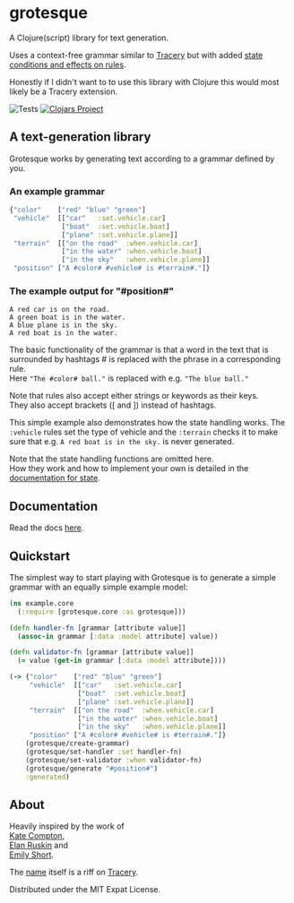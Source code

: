 # grotesque

A Clojure(script) library for text generation.

Uses a context-free grammar similar to [Tracery](https://tracery.io/) but with added 
[state conditions and effects on rules](https://emshort.blog/2019/11/29/storylets-you-want-them/).

Honestly if I didn't want to to use this library with Clojure this would most likely be a Tracery extension.

![Tests](https://github.com/Aarneus/grotesque/workflows/Clojure%20CI/badge.svg)
[![Clojars Project](https://img.shields.io/clojars/v/grotesque.svg)](https://clojars.org/grotesque)

## A text-generation library
Grotesque works by generating text according to a grammar defined by you.
### An example grammar
```clojure
{"color"    ["red" "blue" "green"]
 "vehicle"  [["car"   :set.vehicle.car] 
             ["boat"  :set.vehicle.boat] 
             ["plane" :set.vehicle.plane]]
 "terrain"  [["on the road"  :when.vehicle.car]
             ["in the water" :when.vehicle.boat]
             ["in the sky"   :when.vehicle.plane]]
 "position" ["A #color# #vehicle# is #terrain#."]}
```
### The example output for "#position#"
``` 
A red car is on the road.
A green boat is in the water.
A blue plane is in the sky.
A red boat is in the water.
```
The basic functionality of the grammar is that a word in the text that is surrounded by hashtags # is replaced with the phrase in a corresponding rule.  
Here `"The #color# ball."` is replaced with e.g. `"The blue ball."`

Note that rules also accept either strings or keywords as their keys.  
They also accept brackets ([ and ]) instead of hashtags.

This simple example also demonstrates how the state handling works. The `:vehicle` rules set the type of vehicle and the `:terrain` checks it to make sure that e.g. `A red boat is in the sky.` is never generated.

Note that the state handling functions are omitted here.  
How they work and how to implement your own is detailed in the [documentation for state](docs/model.md).

## Documentation
Read the docs [here](docs/overview.md).

## Quickstart
The simplest way to start playing with Grotesque is to generate a simple grammar with an equally simple example model:
```clojure
(ns example.core
  (:require [grotesque.core :as grotesque]))

(defn handler-fn [grammar [attribute value]]
  (assoc-in grammar [:data :model attribute] value))

(defn validator-fn [grammar [attribute value]]
  (= value (get-in grammar [:data :model attribute])))

(-> {"color"    ["red" "blue" "green"]
     "vehicle"  [["car"   :set.vehicle.car] 
                 ["boat"  :set.vehicle.boat] 
                 ["plane" :set.vehicle.plane]]
     "terrain"  [["on the road"  :when.vehicle.car]
                 ["in the water" :when.vehicle.boat]
                 ["in the sky"   :when.vehicle.plane]]
     "position" ["A #color# #vehicle# is #terrain#."]}
    (grotesque/create-grammar)
    (grotesque/set-handler :set handler-fn)
    (grotesque/set-validator :when validator-fn)
    (grotesque/generate "#position#")
    :generated)
```

## About
Heavily inspired by the work of  
[Kate Compton](https://github.com/galaxykate),  
[Elan Ruskin](https://www.gdcvault.com/play/1015317/AI-driven-Dynamic-Dialog-through) and  
[Emily Short](https://emshort.blog/).

The [name](https://www.merriam-webster.com/dictionary/grotesque) itself is 
a riff on [Tracery](https://www.merriam-webster.com/dictionary/tracery).

Distributed under the MIT Expat License.

